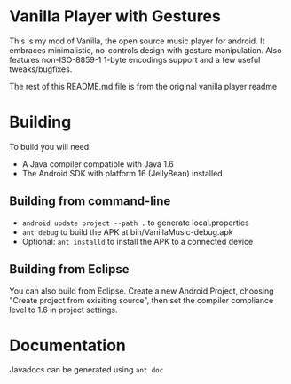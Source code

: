 Vanilla Player with Gestures
===========
This is my mod of Vanilla, the open source music player for android.
It embraces minimalistic, no-controls design with gesture manipulation.
Also features non-ISO-8859-1 1-byte encodings support and a few useful tweaks/bugfixes.

The rest of this README.md file is from the original vanilla player readme

Building
========
To build you will need:

 * A Java compiler compatible with Java 1.6
 * The Android SDK with platform 16 (JellyBean) installed

Building from command-line
--------------------------
 * `android update project --path .` to generate local.properties
 * `ant debug` to build the APK at bin/VanillaMusic-debug.apk
 * Optional: `ant installd` to install the APK to a connected device

Building from Eclipse
---------------------
You can also build from Eclipse. Create a new Android Project, choosing "Create
project from exisiting source", then set the compiler compliance level to 1.6
in project settings.

Documentation
=============
Javadocs can be generated using `ant doc`


  [1]: http://crowdin.net/project/vanilla-music/invite

